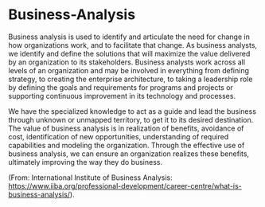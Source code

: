 # Business-Analysis

Business analysis is used to identify and articulate the need for change in how organizations work, and to facilitate that change. As business analysts, we identify and define the solutions that will maximize the value delivered by an organization to its stakeholders. Business analysts work across all levels of an organization and may be involved in everything from defining strategy, to creating the enterprise architecture, to taking a leadership role by defining the goals and requirements for programs and projects or supporting continuous improvement in its technology and processes.

We have the specialized knowledge to act as a guide and lead the business through unknown or unmapped territory, to get it to its desired destination. The value of business analysis is in realization of benefits, avoidance of cost, identification of new opportunities, understanding of required capabilities and modeling the organization. Through the effective use of business analysis, we can ensure an organization realizes these benefits, ultimately improving the way they do business.

(From: International Institute of Business Analysis: https://www.iiba.org/professional-development/career-centre/what-is-business-analysis/).
